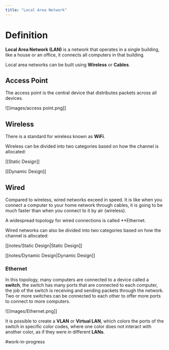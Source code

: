 ```yaml
---
title: "Local Area Network"
---
```

# Definition

**Local Area Network (LAN)** is a network that operates in a single building, like a house or an office, it connects all computers in that building.

Local area networks can be built using **Wireless** or **Cables**.

## Access Point

The access point is the central device that distributes packets across all devices.

![[images/access point.png]]

## Wireless

There is a standard for wireless known as **WiFi**.

Wireless can be divided into two categories based on how the channel is allocated:

[[Static Design]]

[[Dynamic Design]]

## Wired

Compared to wireless, wired networks exceed in speed. It is like when you connect a computer to your home network through cables, it is going to be much faster than when you connect to it by air (wireless).

A widespread topology for wired connections is called **Ethernet.

Wired networks can also be divided into two categories based on how the channel is allocated:

[[notes/Static Design|Static Design]]

[[notes/Dynamic Design|Dynamic Design]]

### Ethernet

In this topology, many computers are connected to a device called a **switch**, the switch has many ports that are connected to each computer, the job of the switch is receiving and sending packets  through the network. Two or more switches can be connected to each other to offer more ports to connect to more computers.

![[images/Ethernet.png]]

It is possible to create a **VLAN** or **Virtual LAN**, which colors the ports of the switch in specific color codes, where one color does not interact with another color, as if they were in different **LANs**.


#work-in-progress 